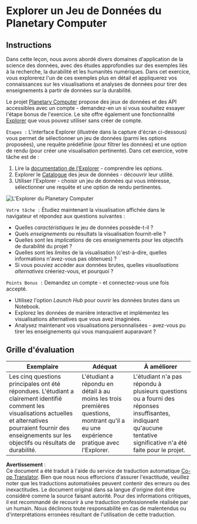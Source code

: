 <!--
CO_OP_TRANSLATOR_METADATA:
{
  "original_hash": "d1e05715f9d97de6c4f1fb0c5a4702c0",
  "translation_date": "2025-08-24T12:56:54+00:00",
  "source_file": "6-Data-Science-In-Wild/20-Real-World-Examples/assignment.md",
  "language_code": "fr"
}
-->
# Explorer un Jeu de Données du Planetary Computer

## Instructions

Dans cette leçon, nous avons abordé divers domaines d'application de la science des données, avec des études approfondies sur des exemples liés à la recherche, la durabilité et les humanités numériques. Dans cet exercice, vous explorerez l'un de ces exemples plus en détail et appliquerez vos connaissances sur les visualisations et analyses de données pour tirer des enseignements à partir de données sur la durabilité.

Le projet [Planetary Computer](https://planetarycomputer.microsoft.com/) propose des jeux de données et des API accessibles avec un compte - demandez-en un si vous souhaitez essayer l'étape bonus de l'exercice. Le site offre également une fonctionnalité [Explorer](https://planetarycomputer.microsoft.com/explore) que vous pouvez utiliser sans créer de compte.

`Étapes :`
L'interface Explorer (illustrée dans la capture d'écran ci-dessous) vous permet de sélectionner un jeu de données (parmi les options proposées), une requête prédéfinie (pour filtrer les données) et une option de rendu (pour créer une visualisation pertinente). Dans cet exercice, votre tâche est de :

 1. Lire la [documentation de l'Explorer](https://planetarycomputer.microsoft.com/docs/overview/explorer/) - comprendre les options.
 2. Explorer le [Catalogue](https://planetarycomputer.microsoft.com/catalog) des jeux de données - découvrir leur utilité.
 3. Utiliser l'Explorer - choisir un jeu de données qui vous intéresse, sélectionner une requête et une option de rendu pertinentes.

![L'Explorer du Planetary Computer](../../../../6-Data-Science-In-Wild/20-Real-World-Examples/images/planetary-computer-explorer.png)

`Votre tâche :`
Étudiez maintenant la visualisation affichée dans le navigateur et répondez aux questions suivantes :
 * Quelles _caractéristiques_ le jeu de données possède-t-il ?
 * Quels _enseignements_ ou résultats la visualisation fournit-elle ?
 * Quelles sont les _implications_ de ces enseignements pour les objectifs de durabilité du projet ?
 * Quelles sont les _limites_ de la visualisation (c'est-à-dire, quelles informations n'avez-vous pas obtenues) ?
 * Si vous pouviez accéder aux données brutes, quelles _visualisations alternatives_ créeriez-vous, et pourquoi ?

`Points Bonus :`
Demandez un compte - et connectez-vous une fois accepté.
 * Utilisez l'option _Launch Hub_ pour ouvrir les données brutes dans un Notebook.
 * Explorez les données de manière interactive et implémentez les visualisations alternatives que vous avez imaginées.
 * Analysez maintenant vos visualisations personnalisées - avez-vous pu tirer les enseignements qui vous manquaient auparavant ?

## Grille d'évaluation

Exemplaire | Adéquat | À améliorer
--- | --- | -- |
Les cinq questions principales ont été répondues. L'étudiant a clairement identifié comment les visualisations actuelles et alternatives pourraient fournir des enseignements sur les objectifs ou résultats de durabilité. | L'étudiant a répondu en détail à au moins les trois premières questions, montrant qu'il a eu une expérience pratique avec l'Explorer. | L'étudiant n'a pas répondu à plusieurs questions ou a fourni des réponses insuffisantes, indiquant qu'aucune tentative significative n'a été faite pour le projet. |

**Avertissement** :  
Ce document a été traduit à l'aide du service de traduction automatique [Co-op Translator](https://github.com/Azure/co-op-translator). Bien que nous nous efforcions d'assurer l'exactitude, veuillez noter que les traductions automatisées peuvent contenir des erreurs ou des inexactitudes. Le document original dans sa langue d'origine doit être considéré comme la source faisant autorité. Pour des informations critiques, il est recommandé de recourir à une traduction professionnelle réalisée par un humain. Nous déclinons toute responsabilité en cas de malentendus ou d'interprétations erronées résultant de l'utilisation de cette traduction.
